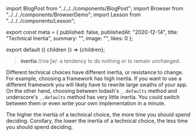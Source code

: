 import BlogPost from "../../../components/BlogPost";
import Browser from "../../../components/BrowserDemo";
import Lesson from "../../../components/Lesson";

export const meta = {
  published: false,
  publishedAt: "2020-12-14",
  title: "Technical Inertia",
  summary: "",
  image: "",
  likes: 0
};

export default ({ children }) => <BlogPost meta={meta}>{children}</BlogPost>;

> **inertia** /ɪˈnəːʃə/: a tendency to do nothing or to remain unchanged.

Different technical choices have different inertia, or resistance to change. For example, choosing a framework has high inertia. If you want to use a different framework you will likely have to rewrite large swaths of your app. On the other hand, choosing between lodash's `_.defaults` method and underscore's `_.defaults` method has very little inertia. You could switch between them or even write your own implementation in a minute.

The higher the inertia of a technical choice, the more time you should spend deciding. Corollary, the lower the inertia of a technical choice, the less time you should spend deciding.
